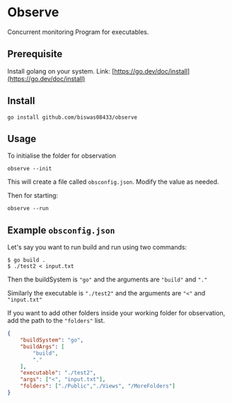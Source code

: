 # Observe
Concurrent monitoring Program for executables.

## Prerequisite
Install golang on your system.
Link: [https://go.dev/doc/install](https://go.dev/doc/install)

## Install
```
go install github.com/biswas08433/observe
```

## Usage

To initialise the folder for observation
```
observe --init
```

This will create a file called `obsconfig.json`. Modify the value as needed.

Then for starting:
```
observe --run
```

## Example `obsconfig.json`

Let's say you want to run build and run using two commands:
```console
$ go build .
$ ./test2 < input.txt
```

Then the buildSystem is `"go"` and the arguments are 
`"build"` and `"."`

Similarly the executable is `"./test2"` and the arguments are `"<"` and `"input.txt"`

If you want to add other folders inside your working folder for observation, add the path to the `"folders"`
list.

```json
{
    "buildSystem": "go",
    "buildArgs": [
        "build",
        "."
    ],
    "executable": "./test2",
    "args": ["<", "input.txt"],    
    "folders": ["./Public","./Views", "/MoreFolders"]
}
```
